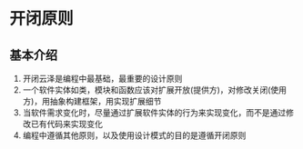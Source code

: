 # 开闭原则
## 基本介绍
1.  开闭云泽是编程中最基础，最重要的设计原则
2. 一个软件实体如类，模块和函数应该对扩展开放(提供方)，对修改关闭(使用方)，用抽象构建框架，用实现扩展细节
3. 当软件需求变化时，尽量通过扩展软件实体的行为来实现变化，而不是通过修改已有代码来实现变化
4. 编程中遵循其他原则，以及使用设计模式的目的是遵循开闭原则